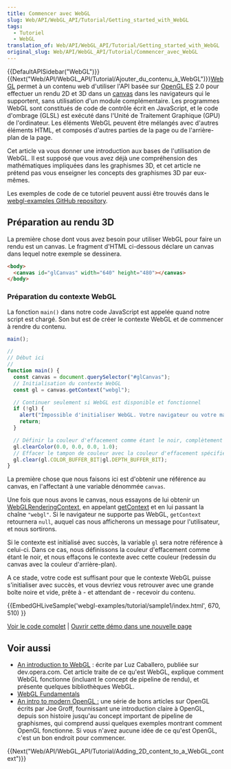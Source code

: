 ```yaml
---
title: Commencer avec WebGL
slug: Web/API/WebGL_API/Tutorial/Getting_started_with_WebGL
tags:
  - Tutoriel
  - WebGL
translation_of: Web/API/WebGL_API/Tutorial/Getting_started_with_WebGL
original_slug: Web/API/WebGL_API/Tutorial/Commencer_avec_WebGL
---
```


{{DefaultAPISidebar("WebGL")}} {{Next("Web/API/WebGL_API/Tutorial/Ajouter_du_contenu_à_WebGL")}}[WebGL](http://www.khronos.org/webgl/) permet à un contenu web d'utiliser l'API basée sur [OpenGL ES](http://www.khronos.org/opengles/) 2.0 pour effectuer un rendu 2D et 3D dans un [canvas](/fr/HTML/Canvas) dans les navigateurs qui le supportent, sans utilisation d'un module complémentaire. Les programmes WebGL sont constitués de code de contrôle écrit en JavaScript, et le code d'ombrage (GLSL) est exécuté dans l'Unité de Traitement Graphique (GPU) de l'ordinateur. Les éléments WebGL peuvent être mélangés avec d'autres éléments HTML, et composés d'autres parties de la page ou de l'arrière-plan de la page.

Cet article va vous donner une introduction aux bases de l'utilisation de WebGL. Il est supposé que vous avez déjà une compréhension des mathématiques impliquées dans les graphismes 3D, et cet article ne prétend pas vous enseigner les concepts des graphismes 3D par eux-mêmes.

Les exemples de code de ce tutoriel peuvent aussi être trouvés dans le [webgl-examples GitHub repository](https://github.com/mdn/webgl-examples/tree/gh-pages/tutorial).

## Préparation au rendu 3D

La première chose dont vous avez besoin pour utiliser WebGL pour faire un rendu est un canvas. Le fragment d'HTML ci-dessous déclare un canvas dans lequel notre exemple se dessinera.

```html
<body>
  <canvas id="glCanvas" width="640" height="480"></canvas>
</body>
```

### Préparation du contexte WebGL

La fonction `main()` dans notre code JavaScript est appelée quand notre script est chargé. Son but est de créer le contexte WebGL et de commencer à rendre du contenu.

```js
main();

//
// Début ici
//
function main() {
  const canvas = document.querySelector("#glCanvas");
  // Initialisation du contexte WebGL
  const gl = canvas.getContext("webgl");

  // Continuer seulement si WebGL est disponible et fonctionnel
  if (!gl) {
    alert("Impossible d'initialiser WebGL. Votre navigateur ou votre machine peut ne pas le supporter.");
    return;
  }

  // Définir la couleur d'effacement comme étant le noir, complètement opaque
  gl.clearColor(0.0, 0.0, 0.0, 1.0);
  // Effacer le tampon de couleur avec la couleur d'effacement spécifiée
  gl.clear(gl.COLOR_BUFFER_BIT|gl.DEPTH_BUFFER_BIT);
}
```

La première chose que nous faisons ici est d'obtenir une référence au canvas, en l'affectant à une variable dénommée `canvas`.

Une fois que nous avons le canvas, nous essayons de lui obtenir un [WebGLRenderingContext](/fr-FR/docs/Web/API/WebGLRenderingContext), en appelant [getContext](/fr-FR/docs/Web/API/HTMLCanvasElement/getContext) et en lui passant la chaîne `"webgl"`. Si le navigateur ne supporte pas WebGL, `getContext` retournera `null`, auquel cas nous afficherons un message pour l'utilisateur, et nous sortirons.

Si le contexte est initialisé avec succès, la variable `gl` sera notre référence à celui-ci. Dans ce cas, nous définissons la couleur d'effacement comme étant le noir, et nous effaçons le contexte avec cette couleur (redessin du canvas avec la couleur d'arrière-plan).

A ce stade, votre code est suffisant pour que le contexte WebGL puisse s'initialiser avec succès, et vous devriez vous retrouver avec une grande boîte noire et vide, prête à - et attendant de - recevoir du contenu.

{{EmbedGHLiveSample('webgl-examples/tutorial/sample1/index.html', 670, 510) }}

[Voir le code complet](https://github.com/mdn/webgl-examples/tree/gh-pages/tutorial/sample1) | [Ouvrir cette démo dans une nouvelle page](http://mdn.github.io/webgl-examples/tutorial/sample1/)

## Voir aussi

- [An introduction to WebGL](https://dev.opera.com/articles/introduction-to-webgl-part-1/)&nbsp;: écrite par Luz Caballero, publiée sur dev.opera.com. Cet article traite de ce qu'est WebGL, explique comment WebGL fonctionne (incluant le concept de pipeline de rendu), et présente quelques bibliothèques WebGL.
- [WebGL Fundamentals](http://webglfundamentals.org/)
- [An intro to modern OpenGL :](http://duriansoftware.com/joe/An-intro-to-modern-OpenGL.-Table-of-Contents.html) une série de bons articles sur OpenGL écrits par Joe Groff, fournissant une introduction claire à OpenGL, depuis son histoire jusqu'au concept important de pipeline de graphismes, qui comprend aussi quelques exemples montrant comment OpenGL fonctionne. Si vous n'avez aucune idée de ce qu'est OpenGL, c'est un bon endroit pour commencer.

{{Next("Web/API/WebGL_API/Tutorial/Adding_2D_content_to_a_WebGL_context")}}
